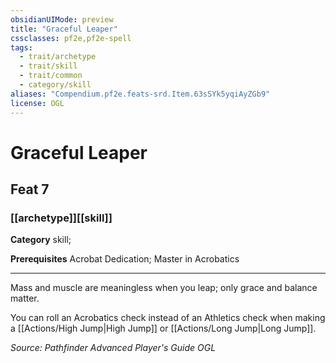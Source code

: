 ```yaml
---
obsidianUIMode: preview
title: "Graceful Leaper"
cssclasses: pf2e,pf2e-spell
tags:
  - trait/archetype
  - trait/skill
  - trait/common
  - category/skill
aliases: "Compendium.pf2e.feats-srd.Item.63sSYk5yqiAyZGb9"
license: OGL
---
```

# Graceful Leaper
## Feat 7
### [[archetype]][[skill]]

**Category** skill; 



**Prerequisites** Acrobat Dedication; Master in Acrobatics
* * *
Mass and muscle are meaningless when you leap; only grace and balance matter.

You can roll an Acrobatics check instead of an Athletics check when making a [[Actions/High Jump|High Jump]] or [[Actions/Long Jump|Long Jump]].

*Source: Pathfinder Advanced Player's Guide*
*OGL*